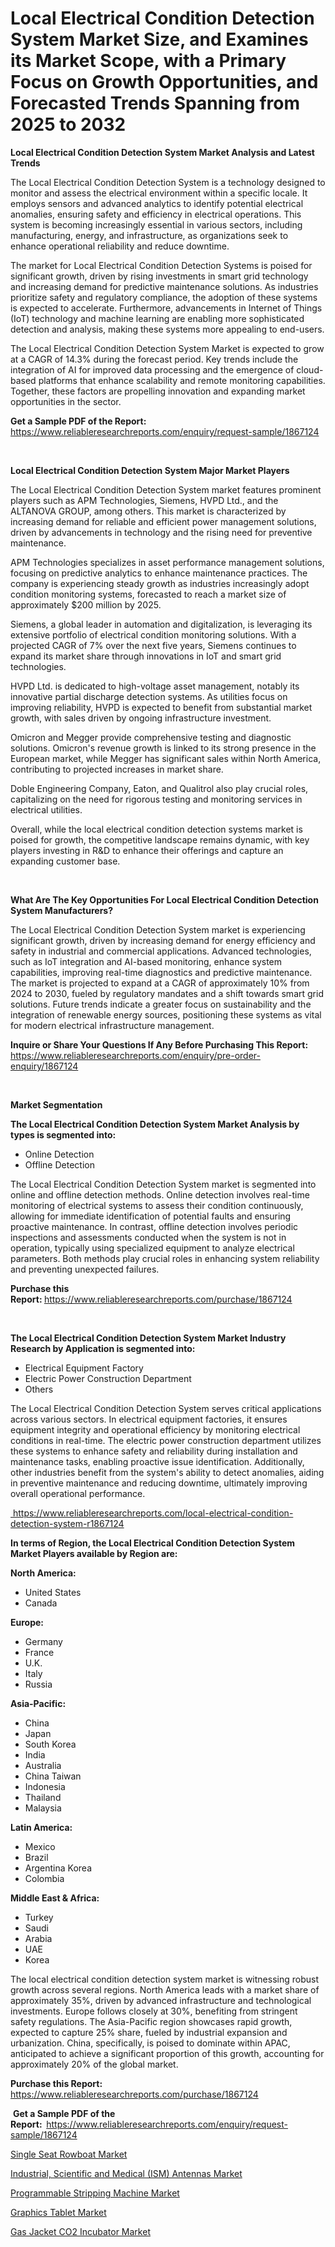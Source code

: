 <p><h1>Local Electrical Condition Detection System Market Size, and Examines its Market Scope, with a Primary Focus on Growth Opportunities, and Forecasted Trends Spanning from 2025 to 2032</h1></p><p><strong>Local Electrical Condition Detection System Market Analysis and Latest Trends</strong></p>
<p><p>The Local Electrical Condition Detection System is a technology designed to monitor and assess the electrical environment within a specific locale. It employs sensors and advanced analytics to identify potential electrical anomalies, ensuring safety and efficiency in electrical operations. This system is becoming increasingly essential in various sectors, including manufacturing, energy, and infrastructure, as organizations seek to enhance operational reliability and reduce downtime.</p><p>The market for Local Electrical Condition Detection Systems is poised for significant growth, driven by rising investments in smart grid technology and increasing demand for predictive maintenance solutions. As industries prioritize safety and regulatory compliance, the adoption of these systems is expected to accelerate. Furthermore, advancements in Internet of Things (IoT) technology and machine learning are enabling more sophisticated detection and analysis, making these systems more appealing to end-users.</p><p>The Local Electrical Condition Detection System Market is expected to grow at a CAGR of 14.3% during the forecast period. Key trends include the integration of AI for improved data processing and the emergence of cloud-based platforms that enhance scalability and remote monitoring capabilities. Together, these factors are propelling innovation and expanding market opportunities in the sector.</p></p>
<p><strong>Get a Sample PDF of the Report:&nbsp;</strong> <a href="https://www.reliableresearchreports.com/enquiry/request-sample/1867124?utm_campaign=32&utm_medium=2&utm_source=Github&utm_content=ia&utm_term=28022025&utm_id=local-electrical-condition-detection-system">https://www.reliableresearchreports.com/enquiry/request-sample/1867124</a></p>
<p>&nbsp;</p>
<p><strong>Local Electrical Condition Detection System Major Market Players</strong></p>
<p><p>The Local Electrical Condition Detection System market features prominent players such as APM Technologies, Siemens, HVPD Ltd., and the ALTANOVA GROUP, among others. This market is characterized by increasing demand for reliable and efficient power management solutions, driven by advancements in technology and the rising need for preventive maintenance.</p><p>APM Technologies specializes in asset performance management solutions, focusing on predictive analytics to enhance maintenance practices. The company is experiencing steady growth as industries increasingly adopt condition monitoring systems, forecasted to reach a market size of approximately $200 million by 2025.</p><p>Siemens, a global leader in automation and digitalization, is leveraging its extensive portfolio of electrical condition monitoring solutions. With a projected CAGR of 7% over the next five years, Siemens continues to expand its market share through innovations in IoT and smart grid technologies.</p><p>HVPD Ltd. is dedicated to high-voltage asset management, notably its innovative partial discharge detection systems. As utilities focus on improving reliability, HVPD is expected to benefit from substantial market growth, with sales driven by ongoing infrastructure investment.</p><p>Omicron and Megger provide comprehensive testing and diagnostic solutions. Omicron's revenue growth is linked to its strong presence in the European market, while Megger has significant sales within North America, contributing to projected increases in market share.</p><p>Doble Engineering Company, Eaton, and Qualitrol also play crucial roles, capitalizing on the need for rigorous testing and monitoring services in electrical utilities.</p><p>Overall, while the local electrical condition detection systems market is poised for growth, the competitive landscape remains dynamic, with key players investing in R&D to enhance their offerings and capture an expanding customer base.</p></p>
<p>&nbsp;</p>
<p><strong>What Are The Key Opportunities For Local Electrical Condition Detection System Manufacturers?</strong></p>
<p><p>The Local Electrical Condition Detection System market is experiencing significant growth, driven by increasing demand for energy efficiency and safety in industrial and commercial applications. Advanced technologies, such as IoT integration and AI-based monitoring, enhance system capabilities, improving real-time diagnostics and predictive maintenance. The market is projected to expand at a CAGR of approximately 10% from 2024 to 2030, fueled by regulatory mandates and a shift towards smart grid solutions. Future trends indicate a greater focus on sustainability and the integration of renewable energy sources, positioning these systems as vital for modern electrical infrastructure management.</p></p>
<p><strong>Inquire or Share Your Questions If Any Before Purchasing This Report:</strong> <a href="https://www.reliableresearchreports.com/enquiry/pre-order-enquiry/1867124?utm_campaign=32&utm_medium=2&utm_source=Github&utm_content=ia&utm_term=28022025&utm_id=local-electrical-condition-detection-system">https://www.reliableresearchreports.com/enquiry/pre-order-enquiry/1867124</a></p>
<p>&nbsp;</p>
<p><strong>Market Segmentation</strong></p>
<p><strong>The Local Electrical Condition Detection System Market Analysis by types is segmented into:</strong></p>
<p><ul><li>Online Detection</li><li>Offline Detection</li></ul></p>
<p><p>The Local Electrical Condition Detection System market is segmented into online and offline detection methods. Online detection involves real-time monitoring of electrical systems to assess their condition continuously, allowing for immediate identification of potential faults and ensuring proactive maintenance. In contrast, offline detection involves periodic inspections and assessments conducted when the system is not in operation, typically using specialized equipment to analyze electrical parameters. Both methods play crucial roles in enhancing system reliability and preventing unexpected failures.</p></p>
<p><strong>Purchase this Report:&nbsp;</strong><a href="https://www.reliableresearchreports.com/purchase/1867124?utm_campaign=32&utm_medium=2&utm_source=Github&utm_content=ia&utm_term=28022025&utm_id=local-electrical-condition-detection-system">https://www.reliableresearchreports.com/purchase/1867124</a></p>
<p>&nbsp;</p>
<p><strong>The Local Electrical Condition Detection System Market Industry Research by Application is segmented into:</strong></p>
<p><ul><li>Electrical Equipment Factory</li><li>Electric Power Construction Department</li><li>Others</li></ul></p>
<p><p>The Local Electrical Condition Detection System serves critical applications across various sectors. In electrical equipment factories, it ensures equipment integrity and operational efficiency by monitoring electrical conditions in real-time. The electric power construction department utilizes these systems to enhance safety and reliability during installation and maintenance tasks, enabling proactive issue identification. Additionally, other industries benefit from the system's ability to detect anomalies, aiding in preventive maintenance and reducing downtime, ultimately improving overall operational performance.</p></p>
<p><a href="https://www.reliableresearchreports.com/local-electrical-condition-detection-system-r1867124?utm_campaign=32&utm_medium=2&utm_source=Github&utm_content=ia&utm_term=28022025&utm_id=local-electrical-condition-detection-system">&nbsp;https://www.reliableresearchreports.com/local-electrical-condition-detection-system-r1867124</a></p>
<p><strong>In terms of Region, the Local Electrical Condition Detection System Market Players available by Region are:</strong></p>
<p>
    <p> <strong> North America: </strong>
        <ul>
            <li>United States</li>
            <li>Canada</li>
        </ul>
        </p> 
    <p> <strong> Europe: </strong>
        <ul>
            <li>Germany</li>
            <li>France</li>
            <li>U.K.</li>
            <li>Italy</li>
            <li>Russia</li>
        </ul>
        </p> 
    <p> <strong> Asia-Pacific: </strong>
        <ul>
            <li>China</li>
            <li>Japan</li>
            <li>South Korea</li>
            <li>India</li>
            <li>Australia</li>
            <li>China Taiwan</li>
            <li>Indonesia</li>
            <li>Thailand</li>
            <li>Malaysia</li>
        </ul>
        </p> 
    <p> <strong> Latin America: </strong>
        <ul>
            <li>Mexico</li>
            <li>Brazil</li>
            <li>Argentina Korea</li>
            <li>Colombia</li>
        </ul>
        </p> 
    <p> <strong> Middle East & Africa: </strong>
        <ul>
            <li>Turkey</li>
            <li>Saudi</li>
            <li>Arabia</li>
            <li>UAE</li>
            <li>Korea</li>
        </ul>
    </p>
    </p>
<p><p>The local electrical condition detection system market is witnessing robust growth across several regions. North America leads with a market share of approximately 35%, driven by advanced infrastructure and technological investments. Europe follows closely at 30%, benefiting from stringent safety regulations. The Asia-Pacific region showcases rapid growth, expected to capture 25% share, fueled by industrial expansion and urbanization. China, specifically, is poised to dominate within APAC, anticipated to achieve a significant proportion of this growth, accounting for approximately 20% of the global market.</p></p>
<p><strong>Purchase this Report: </strong><a href="https://www.reliableresearchreports.com/purchase/1867124?utm_campaign=32&utm_medium=2&utm_source=Github&utm_content=ia&utm_term=28022025&utm_id=local-electrical-condition-detection-system">https://www.reliableresearchreports.com/purchase/1867124</a></p>
<p>&nbsp;<strong>Get a Sample PDF of the Report:&nbsp;&nbsp;</strong><a href="https://www.reliableresearchreports.com/enquiry/request-sample/1867124?utm_campaign=32&utm_medium=2&utm_source=Github&utm_content=ia&utm_term=28022025&utm_id=local-electrical-condition-detection-system">https://www.reliableresearchreports.com/enquiry/request-sample/1867124</a></p>
<p><strong></strong></p>
<p><p><a href="https://github.com/guinoopandam/Market-Research-Report-List-1/blob/main/single-seat-rowboat-market.md?utm_campaign=32&utm_medium=2&utm_source=Github&utm_content=ia&utm_term=28022025&utm_id=local-electrical-condition-detection-system">Single Seat Rowboat Market</a></p><p><a href="https://github.com/carylgrinko/Market-Research-Report-List-1/blob/main/industrial-scientific-and-medical-ism-antennas-market.md?utm_campaign=32&utm_medium=2&utm_source=Github&utm_content=ia&utm_term=28022025&utm_id=local-electrical-condition-detection-system">Industrial, Scientific and Medical (ISM) Antennas Market</a></p><p><a href="https://github.com/leyesamilej/Market-Research-Report-List-1/blob/main/programmable-stripping-machine-market.md?utm_campaign=32&utm_medium=2&utm_source=Github&utm_content=ia&utm_term=28022025&utm_id=local-electrical-condition-detection-system">Programmable Stripping Machine Market</a></p><p><a href="https://github.com/sukeldrage0g/Market-Research-Report-List-1/blob/main/graphics-tablet-market.md?utm_campaign=32&utm_medium=2&utm_source=Github&utm_content=ia&utm_term=28022025&utm_id=local-electrical-condition-detection-system">Graphics Tablet Market</a></p><p><a href="https://github.com/minckfinol6f/Market-Research-Report-List-1/blob/main/gas-jacket-co2-incubator-market.md?utm_campaign=32&utm_medium=2&utm_source=Github&utm_content=ia&utm_term=28022025&utm_id=local-electrical-condition-detection-system">Gas Jacket CO2 Incubator Market</a></p></p>